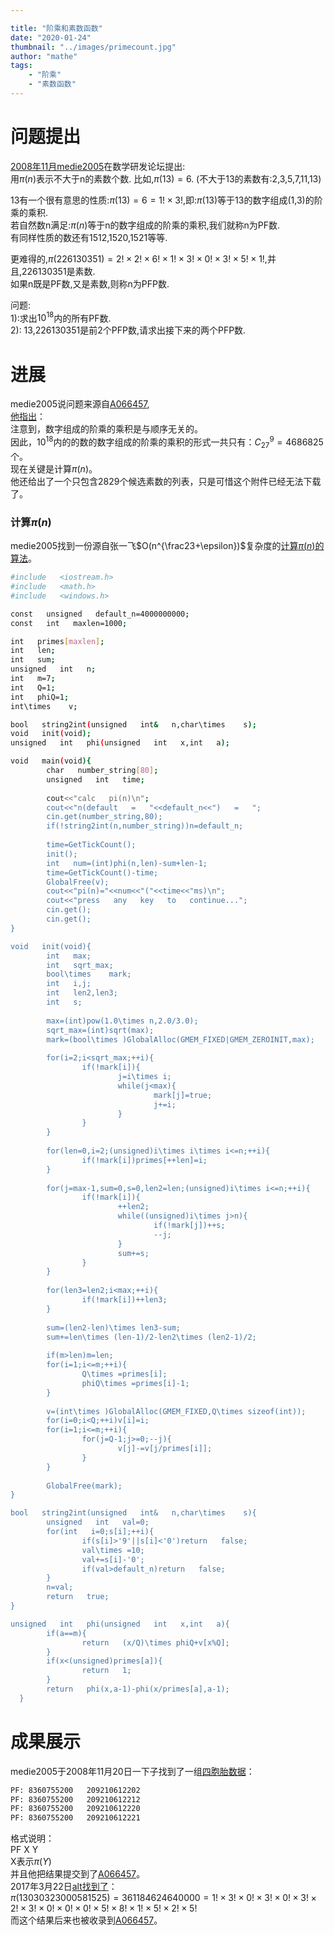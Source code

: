 ```yaml
---

title: "阶乘和素数函数"
date: "2020-01-24"
thumbnail: "../images/primecount.jpg"
author: "mathe"
tags: 
    - "阶乘"
    - "素数函数" 
---
```


# 问题提出
[2008年11月medie2005](https://bbs.emath.ac.cn/thread-918-1-2.html)在数学研发论坛提出:  
用$\pi(n)$表示不大于n的素数个数.
比如,$\pi(13)=6$.     (不大于13的素数有:2,3,5,7,11,13)

 13有一个很有意思的性质:$\pi(13)=6=1! \times 3!$,即:$\pi(13)$等于13的数字组成(1,3)的阶乘的乘积.  
若自然数n满足:$\pi(n)$等于n的数字组成的阶乘的乘积,我们就称n为PF数.  
有同样性质的数还有1512,1520,1521等等.

更难得的,$\pi(226130351)=2!\times 2!\times 6!\times 1!\times 3!\times 0!\times 3!\times 5!\times 1!$,并且,226130351是素数.  
如果n既是PF数,又是素数,则称n为PFP数.

问题:  
1):求出$10^{18}$内的所有PF数.  
2): 13,226130351是前2个PFP数,请求出接下来的两个PFP数.  

# 进展
medie2005说问题来源自[A066457](http://oeis.org/A066457),  
[他指出](https://bbs.emath.ac.cn/forum.php?mod=redirect&goto=findpost&ptid=918&pid=12056&fromuid=20)：  
注意到，数字组成的阶乘的乘积是与顺序无关的。  
因此，$10^{18}$内的的数的数字组成的阶乘的乘积的形式一共只有：$C_{27}^9=4686825$个。  
现在关键是计算$\pi(n)$。  
他还给出了一个只包含2829个候选素数的列表，只是可惜这个附件已经无法下载了。  

### 计算$\pi(n)$
medie2005找到一份源自张一飞$O(n^{\frac23+\epsilon})$复杂度的[计算$\pi(n)$的算法](https://bbs.emath.ac.cn/forum.php?mod=redirect&goto=findpost&ptid=918&pid=12125&fromuid=20)。
```bash
#include   <iostream.h>   
#include   <math.h>   
#include   <windows.h>   

const   unsigned   default_n=4000000000;   
const   int   maxlen=1000;   

int   primes[maxlen];   
int   len;   
int   sum;   
unsigned   int   n;   
int   m=7;   
int   Q=1;   
int   phiQ=1;   
int\times    v;   

bool   string2int(unsigned   int&   n,char\times    s);   
void   init(void);   
unsigned   int   phi(unsigned   int   x,int   a);   

void   main(void){   
        char   number_string[80];   
        unsigned   int   time;   
    
        cout<<"calc   pi(n)\n";   
        cout<<"n(default   =   "<<default_n<<")   =   ";   
        cin.get(number_string,80);   
        if(!string2int(n,number_string))n=default_n;   
    
        time=GetTickCount();   
        init();   
        int   num=(int)phi(n,len)-sum+len-1;   
        time=GetTickCount()-time;   
        GlobalFree(v);   
        cout<<"pi(n)="<<num<<"("<<time<<"ms)\n";   
        cout<<"press   any   key   to   continue...";   
        cin.get();   
        cin.get();   
}   

void   init(void){   
        int   max;   
        int   sqrt_max;   
        bool\times    mark;   
        int   i,j;   
        int   len2,len3;   
        int   s;   
    
        max=(int)pow(1.0\times n,2.0/3.0);   
        sqrt_max=(int)sqrt(max);   
        mark=(bool\times )GlobalAlloc(GMEM_FIXED|GMEM_ZEROINIT,max);   
    
        for(i=2;i<sqrt_max;++i){   
                if(!mark[i]){   
                        j=i\times i;   
                        while(j<max){   
                                mark[j]=true;   
                                j+=i;   
                        }   
                }   
        }   
    
        for(len=0,i=2;(unsigned)i\times i\times i<=n;++i){   
                if(!mark[i])primes[++len]=i;   
        }   
    
        for(j=max-1,sum=0,s=0,len2=len;(unsigned)i\times i<=n;++i){   
                if(!mark[i]){   
                        ++len2;   
                        while((unsigned)i\times j>n){   
                                if(!mark[j])++s;   
                                --j;   
                        }   
                        sum+=s;   
                }   
        }   
    
        for(len3=len2;i<max;++i){   
                if(!mark[i])++len3;   
        }   
    
        sum=(len2-len)\times len3-sum;   
        sum+=len\times (len-1)/2-len2\times (len2-1)/2;   
    
        if(m>len)m=len;   
        for(i=1;i<=m;++i){   
                Q\times =primes[i];   
                phiQ\times =primes[i]-1;   
        }   
    
        v=(int\times )GlobalAlloc(GMEM_FIXED,Q\times sizeof(int));   
        for(i=0;i<Q;++i)v[i]=i;   
        for(i=1;i<=m;++i){   
                for(j=Q-1;j>=0;--j){   
                        v[j]-=v[j/primes[i]];   
                }   
        }   
    
        GlobalFree(mark);   
}   

bool   string2int(unsigned   int&   n,char\times    s){   
        unsigned   int   val=0;   
        for(int   i=0;s[i];++i){   
                if(s[i]>'9'||s[i]<'0')return   false;   
                val\times =10;   
                val+=s[i]-'0';   
                if(val>default_n)return   false;   
        }   
        n=val;   
        return   true;   
}   

unsigned   int   phi(unsigned   int   x,int   a){   
        if(a==m){   
                return   (x/Q)\times phiQ+v[x%Q];   
        }   
        if(x<(unsigned)primes[a]){   
                return   1;   
        }   
        return   phi(x,a-1)-phi(x/primes[a],a-1);   
  }  
```

# 成果展示
medie2005于2008年11月20日一下子找到了一组[四胞胎数据](https://bbs.emath.ac.cn/forum.php?mod=redirect&goto=findpost&ptid=918&pid=12151&fromuid=20)：  
```bash
PF: 8360755200   209210612202
PF: 8360755200   209210612212
PF: 8360755200   209210612220
PF: 8360755200   209210612221
```
格式说明：  
PF  X Y  
X表示$\pi(Y)$  
并且他把结果提交到了[A066457](http://oeis.org/A066457)。  
2017年3月22日[alt找到了](https://bbs.emath.ac.cn/forum.php?mod=redirect&goto=findpost&ptid=918&pid=65705&fromuid=20)：  
$\pi(13030323000581525)=361184624640000=1!\times 3!\times 0!\times 3!\times 0!\times 3!\times 2!\times 3!\times 0!\times 0!\times 0!\times 5!\times 8!\times 1!\times 5!\times 2!\times 5!$  
而这个结果后来也被收录到[A066457](http://oeis.org/A066457)。
